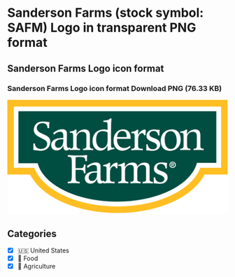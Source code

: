 # Sanderson Farms (stock symbol: SAFM) Logo in transparent PNG format

## Sanderson Farms Logo icon format

### Sanderson Farms Logo icon format Download PNG (76.33 KB)

![Sanderson Farms Logo icon format Download PNG (76.33 KB)](/img/orig/SAFM-994de2df.png)



## Categories
- [x] 🇺🇸 United States
- [x] 🍴 Food
- [x] 🚜 Agriculture
